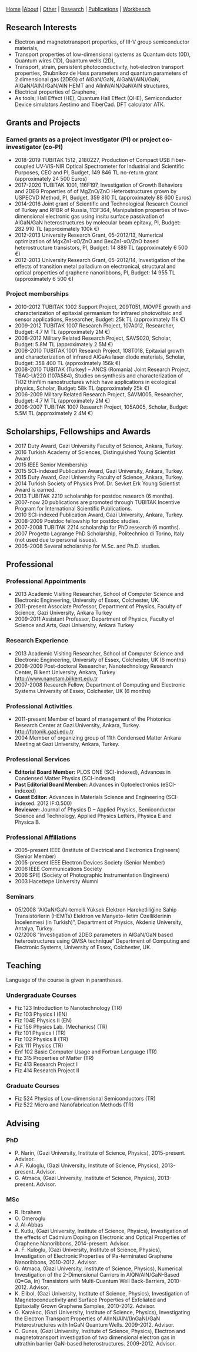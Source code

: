 [Home](index.md) |[About](about.md) | [Other](other.md) | [Research](research.md) | [Publications](publications.md) | [Workbench](workbench.md) 

## Research Interests
* Electron and magnetotransport properties, of III-V group semiconductor materials,
* Transport properties of low-dimensional systems as Quantum dots (0D), Quantum wires (1D), Quantum wells (2D),
* Transport, strain, persistent photoconductivity, hot-electron transport properties, Shubnikov de Hass parameters and quantum parameters of 2 dimensional gas (2DEG) of AlGaN/GaN, AlGaN/(AlN)/GaN, AlGaN/(AlN)/GaN/AlN HEMT and AlInN/AlN/GaN/AlN structures,
* Electrical properties of Graphene,
* As tools; Hall Effect (HE), Quantum Hall Effect (QHE), Semiconductor Device simulators Aestimo and TiberCad. DFT calculator ATK.

## Grants and Projects

### Earned grants as a project investigator (PI) or project co-investigator (co-PI)
* 2018-2019	     TUBITAK 1512, 2180227, Production of Compact USB Fiber-coupled UV-VIS-NIR Optical Spectrometer for Industrial and Scientific Purposes, CEO and PI, Budget, 149 846 TL no-return grant (approximately 24 500 Euros) 
* 2017-2020	     TUBITAK 1001, 116F197, Investigation of Growth Behaviors and 2DEG Properties of of MgZnO/ZnO Heterostructures grown by USPECVD Method, PI, Budget, 359 810 TL (approximately 88 600 Euros) 
* 2014-2016      Joint grant of Scientific and Technological Research Council of Turkey and RFBR of Russia, 113F364, Manipulation properties of two-dimensional electronic gas using insitu surface passivation of AlGaN/GaN heterostructures by molecular beam epitaxy, PI, Budget: 282 910 TL (approximately 100k €)
* 2012-2013        University Research Grant, 05-2012/13, Numerical optimization of MgxZn1-xO/ZnO and BexZn1-xO/ZnO based heterostructure transistors, PI, Budget: 14 889 TL (approximately 6 500 €)
* 2012-2013        University Research Grant, 05-2012/14, Investigation of the effects of transition metal palladium on electronical, structural and optical properties of graphene nanoribbons, PI, Budget: 14 955 TL (approximately 6 500 €)

### Project memberships
* 2010-2012        TUBITAK 1002 Support Project, 209T051, MOVPE growth and characterization of epitaxial germanium for infrared photovoltaic and sensor applications, Researcher, Budget: 25k TL       (approximately 11k €)
* 2009-2012        TUBITAK 1007 Research Project, 107A012, Researcher, Budget: 4.7 M TL (approximately 2M €)
* 2008-2012        Military Related Research Project, SAVS020, Scholar, Budget: 5.8M TL (approximately 2 5M €)
* 2008-2010        TUBITAK 1001 Research Project, 108T018, Epitaxial growth and characterization of infrared AlGaAs laser diode materials, Scholar, Budget: 358 400 TL         (approximately 156k €)
* 2008-2010        TUBITAK (Turkey) – ANCS (Romania) Joint Research Project, TBAG-U/220 (107A584), Studies on synthesis and characterization of TiO2 thinfilm nanostructures which have applications in ecological physics, Scholar, Budget: 58k TL (approximately 25k €)
* 2006-2009        Military Related Research Project, SAVM005, Researcher, Budget: 4.7 M TL (approximately 2M €)
* 2006-2007       TUBITAK 1007 Research Project, 105A005, Scholar, Budget: 5.5M TL (approximately 2 4M €)

## Scholarships, Fellowships and Awards
* 2017  Duty Award, Gazi University Faculty of Science, Ankara, Turkey.
* 2016	Turkish Academy of Sciences, Distinguished Young Scientist Award
* 2015	IEEE Senior Membership
* 2015	SCI-indexed Publication Award, Gazi University, Ankara, Turkey.
* 2015	Duty Award, Gazi University Faculty of Science, Ankara, Turkey.
* 2014  Turkish Society of Physics Prof. Dr. Sevket Erk Young Scientist Award is earned.
* 2013  TUBITAK 2219 scholarship for postdoc research (6 months).
* 2007-now     20 publications are promoted through TUBITAK Incentive Program for International Scientific Publications.
* 2010                SCI-indexed Publication Award, Gazi University, Ankara, Turkey.
* 2008-2009    Postdoc fellowship for postdoc studies.
* 2007-2008    TUBITAK 2214 scholarship for PhD research (6 months).
* 2007                Progetto Lagrange PhD Scholarship, Politechnico di Torino, Italy (not used due to personal issues).
* 2005-2008    Several scholarship for M.Sc. and Ph.D. studies.

## Professional
### Professional Appointments
* 2013                   Academic Visiting Researcher, School of Computer Science and Electronic Engineering, University of Essex, Colchester, UK.
* 2011-present    Associate Professor, Department of Physics, Faculty of Science, Gazi University, Ankara Turkey
* 2009-2011        Assistant Professor, Department of Physics, Faculty of Science and Arts, Gazi University, Ankara Turkey

### Research Experience
* 2013                   Academic Visiting Researcher, School of Computer Science and Electronic Engineering, University of Essex, Colchester, UK (6 months)
* 2008-2009        Post-doctoral Researcher, Nanotechnology Research Center, Bilkent University, Ankara, Turkey http://www.nanotam.bilkent.edu.tr
* 2007-2008       Research Fellow, Department of Computing and Electronic Systems University of Essex, Colchester, UK (6 months)

### Professional Activities
* 2011-present    Member of board of management of the Photonics Research Center at Gazi University, Ankara, Turkey. http://fotonik.gazi.edu.tr
* 2004               Member of organizing group of 11th Condensed Matter Ankara Meeting at Gazi University, Ankara, Turkey.

### Professional Services
* **Editorial Board Member:** PLOS ONE (SCI-indexed), Advances in Condensed Matter Physics (SCI-indexed)
* **Past Editorial Board Member:** Advances in Optoelectronics (eSCI-indexed)
* **Guest Editor:** Advances in Materials Science and Engineering (SCI-indexed. 2012 IF:0.500)
* **Reviewer:** Journal of Physics D – Applied Physics, Semiconductor Science and Technology, Applied Physics Letters, Physica E and Physica B.

### Professional Affiliations
* 2005-present    IEEE (Institute of Electrical and Electronics Engineers) (Senior Member)
* 2005-present    IEEE Electron Devices Society (Senior Member)
* 2006               IEEE Communications Society
* 2006               SPIE (Society of Photographic Instrumentation Engineers)
* 2003               Hacettepe University Alumni

### Seminars
* 05/2008          “AlGaN/GaN-temelli Yüksek Elektron Hareketliliğine Sahip Transistörlerin (HEMTs) Elektron ve Manyeto-iletim Özelliklerinin İncelenmesi (in Turkish)”, Department of Physics, Akdeniz University, Antalya, Turkey.
* 02/2008          “Investigation of 2DEG parameters in AlGaN/GaN based heterostructures using QMSA technique” Department of Computing and Electronic Systems, University of Essex, Colchester, UK.

## Teaching
Language of the course is given in parantheses.

### Undergraduate Courses
* Fiz 123 Introduction to Nanotechnology (TR)
* Fiz 103 Physics I (EN)
* Fiz 104E Physics II (EN)
* Fiz 156 Physics Lab. (Mechanics) (TR)
* Fiz 101 Physics I (TR)
* Fiz 102 Physics II (TR)
* Fzk 111 Physics (TR)
* Enf 102 Basic Computer Usage and Fortran Language (TR)
* Fiz 315 Properties of Matter (TR)
* Fiz 413 Research Project I
* Fiz 414 Research Project II

### Graduate Courses
* Fiz 524 Physics of Low-dimensional Semiconductors (TR)
* Fiz 522 Micro and Nanofabrication Methods (TR)

## Advising

### PhD
* P. Narin, (Gazi University, Institute of Science, Physics), 2015-present. Advisor.
* A.F. Kuloglu, (Gazi University, Institute of Science, Physics), 2013-present. Advisor.
* G. Atmaca, (Gazi University, Institute of Science, Physics), 2013-present. Advisor.

### MSc

* R. Ibrahem
* O. Omeroglu
* J. Al-Abbas
* E. Kutlu, (Gazi University, Institute of Science, Physics), Investigation of the effects of Cadmium Doping on Electronic and Optical Properties of Graphene Nanoribbons, 2014-present. Advisor.
* A. F. Kuloglu, (Gazi University, Institute of Science, Physics), Investigation of Electronic Properties of Pa-terminated Graphene Nanoribbons, 2010-2012. Advisor.
* G. Atmaca, (Gazi University, Institute of Science, Physics), Numerical Investigation of the 2-Dimensional Carriers in AlQN/AlN/GaN-Based (Q=Ga, In) Transistors with Multi-Quantum Well Back-Barriers, 2010-2012. Advisor.
* K. Elibol, (Gazi University, Institute of Science, Physics), Investigation of Magnetoconductivity and Surface Properties of Exfoliated and Epitaxially Grown Graphene Samples, 2010-2012. Advisor.
* G. Karakoc, (Gazi University, Institute of Science, Physics), Investigating the Electron Transport Properties of AlInN/AlN/(InGaN)/GaN Heterostructures with InGaN Quantum Wells. 2009-2012. Advisor.
* C. Gunes, (Gazi University, Institute of Science, Physics), Electron and magnetotransport investigation of two dimensional electron gas in ultrathin barrier GaN-based heterostructures. 2009-2012. Advisor.

